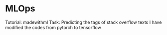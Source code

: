 # MLOps

Tutorial: madewithml
Task: Predicting the tags of stack overflow texts
I have modified the codes from pytorch to tensorflow
